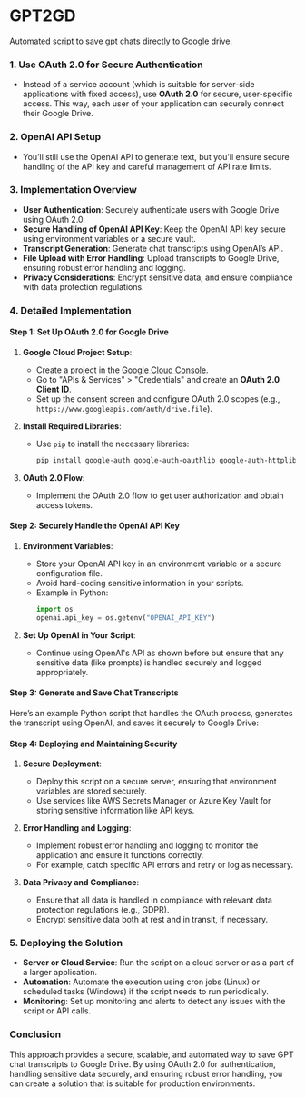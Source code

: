 # GPT2GD
Automated script to save gpt chats directly to Google drive.

### 1. **Use OAuth 2.0 for Secure Authentication**
   - Instead of a service account (which is suitable for server-side applications with fixed access), use **OAuth 2.0** for secure, user-specific access. This way, each user of your application can securely connect their Google Drive.

### 2. **OpenAI API Setup**
   - You’ll still use the OpenAI API to generate text, but you'll ensure secure handling of the API key and careful management of API rate limits.

### 3. **Implementation Overview**
   - **User Authentication**: Securely authenticate users with Google Drive using OAuth 2.0.
   - **Secure Handling of OpenAI API Key**: Keep the OpenAI API key secure using environment variables or a secure vault.
   - **Transcript Generation**: Generate chat transcripts using OpenAI’s API.
   - **File Upload with Error Handling**: Upload transcripts to Google Drive, ensuring robust error handling and logging.
   - **Privacy Considerations**: Encrypt sensitive data, and ensure compliance with data protection regulations.

### 4. **Detailed Implementation**

#### **Step 1: Set Up OAuth 2.0 for Google Drive**
1. **Google Cloud Project Setup**:
   - Create a project in the [Google Cloud Console](https://console.cloud.google.com/).
   - Go to "APIs & Services" > "Credentials" and create an **OAuth 2.0 Client ID**.
   - Set up the consent screen and configure OAuth 2.0 scopes (e.g., `https://www.googleapis.com/auth/drive.file`).

2. **Install Required Libraries**:
   - Use `pip` to install the necessary libraries:
     ```bash
     pip install google-auth google-auth-oauthlib google-auth-httplib2 google-api-python-client
     ```

3. **OAuth 2.0 Flow**:
   - Implement the OAuth 2.0 flow to get user authorization and obtain access tokens.

#### **Step 2: Securely Handle the OpenAI API Key**
1. **Environment Variables**:
   - Store your OpenAI API key in an environment variable or a secure configuration file.
   - Avoid hard-coding sensitive information in your scripts.
   - Example in Python:
     ```python
     import os
     openai.api_key = os.getenv("OPENAI_API_KEY")
     ```

2. **Set Up OpenAI in Your Script**:
   - Continue using OpenAI's API as shown before but ensure that any sensitive data (like prompts) is handled securely and logged appropriately.

#### **Step 3: Generate and Save Chat Transcripts**
Here’s an example Python script that handles the OAuth process, generates the transcript using OpenAI, and saves it securely to Google Drive:


#### **Step 4: Deploying and Maintaining Security**
1. **Secure Deployment**:
   - Deploy this script on a secure server, ensuring that environment variables are stored securely.
   - Use services like AWS Secrets Manager or Azure Key Vault for storing sensitive information like API keys.

2. **Error Handling and Logging**:
   - Implement robust error handling and logging to monitor the application and ensure it functions correctly.
   - For example, catch specific API errors and retry or log as necessary.

3. **Data Privacy and Compliance**:
   - Ensure that all data is handled in compliance with relevant data protection regulations (e.g., GDPR).
   - Encrypt sensitive data both at rest and in transit, if necessary.

### 5. **Deploying the Solution**
   - **Server or Cloud Service**: Run the script on a cloud server or as a part of a larger application.
   - **Automation**: Automate the execution using cron jobs (Linux) or scheduled tasks (Windows) if the script needs to run periodically.
   - **Monitoring**: Set up monitoring and alerts to detect any issues with the script or API calls.

### Conclusion
This approach provides a secure, scalable, and automated way to save GPT chat transcripts to Google Drive. By using OAuth 2.0 for authentication, handling sensitive data securely, and ensuring robust error handling, you can create a solution that is suitable for production environments.
